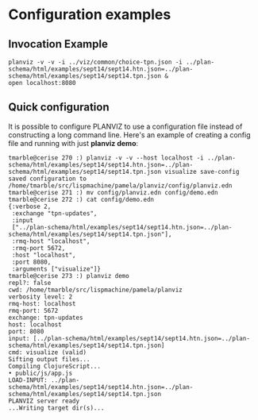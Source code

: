 # Configuration examples

## Invocation Example

````
planviz -v -v -i ../viz/common/choice-tpn.json -i ../plan-schema/html/examples/sept14/sept14.htn.json=../plan-schema/html/examples/sept14/sept14.tpn.json &
open localhost:8080
````

## Quick configuration

It is possible to configure PLANVIZ to use a configuration file instead
of constructing a long command line. Here's an example of creating
a config file and running with just **planviz demo**:


````
tmarble@cerise 270 :) planviz -v -v --host localhost -i ../plan-schema/html/examples/sept14/sept14.htn.json=../plan-schema/html/examples/sept14/sept14.tpn.json visualize save-config
saved configuration to /home/tmarble/src/lispmachine/pamela/planviz/config/planviz.edn
tmarble@cerise 271 :) mv config/planviz.edn config/demo.edn
tmarble@cerise 272 :) cat config/demo.edn
{:verbose 2,
 :exchange "tpn-updates",
 :input
 ["../plan-schema/html/examples/sept14/sept14.htn.json=../plan-schema/html/examples/sept14/sept14.tpn.json"],
 :rmq-host "localhost",
 :rmq-port 5672,
 :host "localhost",
 :port 8080,
 :arguments ["visualize"]}
tmarble@cerise 273 :) planviz demo
repl?: false
cwd: /home/tmarble/src/lispmachine/pamela/planviz
verbosity level: 2
rmq-host: localhost
rmq-port: 5672
exchange: tpn-updates
host: localhost
port: 8080
input: [../plan-schema/html/examples/sept14/sept14.htn.json=../plan-schema/html/examples/sept14/sept14.tpn.json]
cmd: visualize (valid)
Sifting output files...
Compiling ClojureScript...
• public/js/app.js
LOAD-INPUT: ../plan-schema/html/examples/sept14/sept14.htn.json=../plan-schema/html/examples/sept14/sept14.tpn.json
PLANVIZ server ready
...Writing target dir(s)...
````
